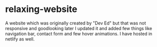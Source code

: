 # relaxing-website
A website which was originally created by "Dev Ed" but that was not responsive and goodlooking later I updated it and added few things like navigation bar, contact form and few hover animations. I have hosted in netlify as well.
